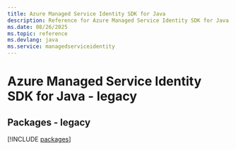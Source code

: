 ```yaml
---
title: Azure Managed Service Identity SDK for Java
description: Reference for Azure Managed Service Identity SDK for Java
ms.date: 08/26/2025
ms.topic: reference
ms.devlang: java
ms.service: managedserviceidentity
---
```

# Azure Managed Service Identity SDK for Java - legacy
## Packages - legacy
[!INCLUDE [packages](managed-service-identity-index.md)]